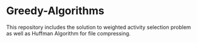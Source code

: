 # Greedy-Algorithms
This repository includes the solution to weighted activity selection problem as well as Huffman Algorithm for file compressing.
